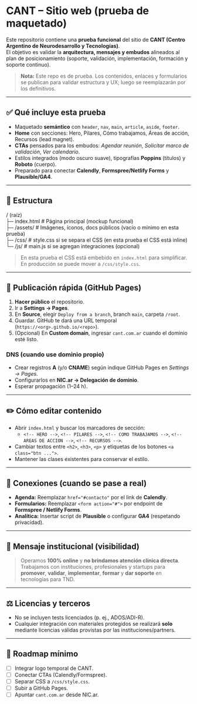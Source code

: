 # CANT – Sitio web (prueba de maquetado)

Este repositorio contiene una **prueba funcional** del sitio de **CANT (Centro Argentino de Neurodesarrollo y Tecnologías)**.  
El objetivo es validar la **arquitectura, mensajes y embudos** alineados al plan de posicionamiento (soporte, validación, implementación, formación y soporte continuo).

> **Nota:** Este repo es de prueba. Los contenidos, enlaces y formularios se publican para validar estructura y UX; luego se reemplazarán por los definitivos.

---

## ✅ Qué incluye esta prueba

- Maquetado **semántico** con `header`, `nav`, `main`, `article`, `aside`, `footer`.
- **Home** con secciones: Hero, Pilares, Cómo trabajamos, Áreas de acción, Recursos (lead magnet).
- **CTAs** pensados para los embudos: *Agendar reunión*, *Solicitar marco de validación*, *Ver calendario*.
- Estilos integrados (modo oscuro suave), tipografías **Poppins** (títulos) y **Roboto** (cuerpo).
- Preparado para conectar **Calendly**, **Formspree/Netlify Forms** y **Plausible/GA4**.

---

## 🧱 Estructura

/ (raíz)  
├─ index.html # Página principal (mockup funcional)  
├─ /assets/ # Imágenes, íconos, docs públicos (vacío o mínimo en esta prueba)  
├─ /css/ # style.css si se separa el CSS (en esta prueba el CSS está inline)  
└─ /js/ # main.js si se agregan integraciones (opcional)  



> En esta prueba el CSS está embebido en `index.html` para simplificar. En producción se puede mover a `/css/style.css`.

---

## 🚀 Publicación rápida (GitHub Pages)

1. **Hacer público** el repositorio.
2. Ir a **Settings → Pages**.
3. En **Source**, elegir `Deploy from a branch`, branch `main`, carpeta `/root`.
4. Guardar. GitHub te dará una URL temporal (`https://<org>.github.io/<repo>`).
5. (Opcional) En **Custom domain**, ingresar `cant.com.ar` cuando el dominio esté listo.

### DNS (cuando use dominio propio)
- Crear registros **A** (y/o **CNAME**) según indique GitHub Pages en *Settings → Pages*.
- Configurarlos en **NIC.ar → Delegación de dominio**.
- Esperar propagación (1–24 h).

---

## ✏️ Cómo editar contenido

- Abrir `index.html` y buscar los marcadores de sección:
  - `<!-- HERO -->`, `<!-- PILARES -->`, `<!-- COMO TRABAJAMOS -->`, `<!-- AREAS DE ACCION -->`, `<!-- RECURSOS -->`.
- Cambiar textos entre `<h2>`, `<h3>`, `<p>` y etiquetas de los botones `<a class="btn ...">`.
- Mantener las clases existentes para conservar el estilo.

---

## 🔗 Conexiones (cuando se pase a real)

- **Agenda:** Reemplazar `href="#contacto"` por el link de **Calendly**.
- **Formularios:** Reemplazar `<form action="#">` por endpoint de **Formspree / Netlify Forms**.
- **Analítica:** Insertar script de **Plausible** o configurar **GA4** (respetando privacidad).

---

## 📌 Mensaje institucional (visibilidad)

> Operamos **100% online** y **no brindamos atención clínica directa**. Trabajamos con instituciones, profesionales y startups para **promover**, **validar**, **implementar**, **formar** y **dar soporte** en tecnologías para TND.

---

## ⚖️ Licencias y terceros

- No se incluyen tests licenciados (p. ej., ADOS/ADI-R).  
- Cualquier integración con materiales protegidos se realizará **solo** mediante licencias válidas provistas por las instituciones/partners.

---

## 🧩 Roadmap mínimo

- [ ] Integrar logo temporal de CANT.
- [ ] Conectar CTAs (Calendly/Formspree).
- [ ] Separar CSS a `/css/style.css`.
- [ ] Subir a GitHub Pages.
- [ ] Apuntar `cant.com.ar` desde NIC.ar.